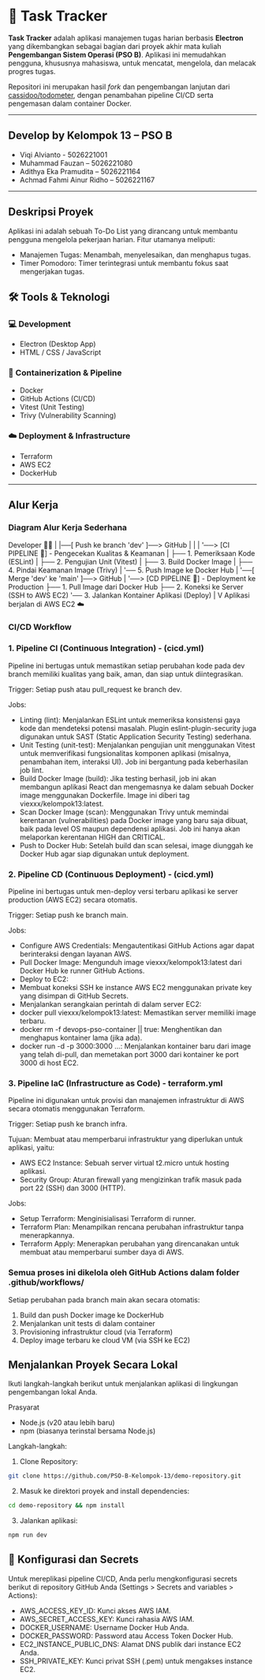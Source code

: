 # 📝 Task Tracker

**Task Tracker** adalah aplikasi manajemen tugas harian berbasis **Electron** yang dikembangkan sebagai bagian dari proyek akhir mata kuliah **Pengembangan Sistem Operasi (PSO B)**. Aplikasi ini memudahkan pengguna, khususnya mahasiswa, untuk mencatat, mengelola, dan melacak progres tugas.

Repositori ini merupakan hasil *fork* dan pengembangan lanjutan dari [cassidoo/todometer](https://github.com/cassidoo/todometer), dengan penambahan pipeline CI/CD serta pengemasan dalam container Docker.

---

## Develop by Kelompok 13 – PSO B

- Viqi Alvianto - 5026221001
- Muhammad Fauzan – 5026221080
- Adithya Eka Pramudita – 5026221164
- Achmad Fahmi Ainur Ridho – 5026221167

---

## Deskripsi Proyek
Aplikasi ini adalah sebuah To-Do List yang dirancang untuk membantu pengguna mengelola pekerjaan harian. Fitur utamanya meliputi:
- Manajemen Tugas: Menambah, menyelesaikan, dan menghapus tugas.
- Timer Pomodoro: Timer terintegrasi untuk membantu fokus saat mengerjakan tugas.

## 🛠️ Tools & Teknologi

### 💻 Development
- Electron (Desktop App)
- HTML / CSS / JavaScript

### 🐳 Containerization & Pipeline
- Docker
- GitHub Actions (CI/CD)
- Vitest (Unit Testing)
- Trivy (Vulnerability Scanning)

### ☁️ Deployment & Infrastructure
- Terraform
- AWS EC2
- DockerHub

---

## Alur Kerja

### Diagram Alur Kerja Sederhana
Developer 👨‍💻
    |
    |──[ Push ke branch 'dev' ]──> GitHub
    |                              |
    |                              '──> [CI PIPELINE 🤖] - Pengecekan Kualitas & Keamanan
    |                                   ├── 1. Pemeriksaan Kode (ESLint)
    |                                   ├── 2. Pengujian Unit (Vitest)
    |                                   ├── 3. Build Docker Image
    |                                   ├── 4. Pindai Keamanan Image (Trivy)
    |                                   '── 5. Push Image ke Docker Hub
    |
    '──[ Merge 'dev' ke 'main' ]──> GitHub
                                       |
                                       '──> [CD PIPELINE 🚀] - Deployment ke Production
                                            ├── 1. Pull Image dari Docker Hub
                                            ├── 2. Koneksi ke Server (SSH to AWS EC2)
                                            '── 3. Jalankan Kontainer Aplikasi (Deploy)
                                                 |
                                                 V
                                         Aplikasi berjalan di AWS EC2 ☁️

### CI/CD Workflow
### 1. Pipeline CI (Continuous Integration) - (cicd.yml)
Pipeline ini bertugas untuk memastikan setiap perubahan kode pada dev branch memiliki kualitas yang baik, aman, dan siap untuk diintegrasikan.

Trigger: Setiap push atau pull_request ke branch dev.

Jobs:
- Linting (lint): Menjalankan ESLint untuk memeriksa konsistensi gaya kode dan mendeteksi potensi masalah. Plugin eslint-plugin-security juga digunakan untuk SAST (Static Application Security Testing) sederhana.
- Unit Testing (unit-test): Menjalankan pengujian unit menggunakan Vitest untuk memverifikasi fungsionalitas komponen aplikasi (misalnya, penambahan item, interaksi UI). Job ini bergantung pada keberhasilan job lint.
- Build Docker Image (build): Jika testing berhasil, job ini akan membangun aplikasi React dan mengemasnya ke dalam sebuah Docker image menggunakan Dockerfile. Image ini diberi tag viexxx/kelompok13:latest.
- Scan Docker Image (scan): Menggunakan Trivy untuk memindai kerentanan (vulnerabilities) pada Docker image yang baru saja dibuat, baik pada level OS maupun dependensi aplikasi. Job ini hanya akan melaporkan kerentanan HIGH dan CRITICAL.
- Push to Docker Hub: Setelah build dan scan selesai, image diunggah ke Docker Hub agar siap digunakan untuk deployment.

### 2. Pipeline CD (Continuous Deployment) - (cicd.yml)
Pipeline ini bertugas untuk men-deploy versi terbaru aplikasi ke server production (AWS EC2) secara otomatis.

Trigger: Setiap push ke branch main.

Jobs:
- Configure AWS Credentials: Mengautentikasi GitHub Actions agar dapat berinteraksi dengan layanan AWS.
- Pull Docker Image: Mengunduh image viexxx/kelompok13:latest dari Docker Hub ke runner GitHub Actions.
- Deploy to EC2:
- Membuat koneksi SSH ke instance AWS EC2 menggunakan private key yang disimpan di GitHub Secrets.
- Menjalankan serangkaian perintah di dalam server EC2:
- docker pull viexxx/kelompok13:latest: Memastikan server memiliki image terbaru.
- docker rm -f devops-pso-container || true: Menghentikan dan menghapus kontainer lama (jika ada).
- docker run -d -p 3000:3000 ...: Menjalankan kontainer baru dari image yang telah di-pull, dan memetakan port 3000 dari kontainer ke port 3000 di host EC2.

### 3. Pipeline IaC (Infrastructure as Code) - terraform.yml
Pipeline ini digunakan untuk provisi dan manajemen infrastruktur di AWS secara otomatis menggunakan Terraform.

Trigger: Setiap push ke branch infra.

Tujuan: Membuat atau memperbarui infrastruktur yang diperlukan untuk aplikasi, yaitu:
- AWS EC2 Instance: Sebuah server virtual t2.micro untuk hosting aplikasi.
- Security Group: Aturan firewall yang mengizinkan trafik masuk pada port 22 (SSH) dan 3000 (HTTP).

Jobs:
- Setup Terraform: Menginisialisasi Terraform di runner.
- Terraform Plan: Menampilkan rencana perubahan infrastruktur tanpa menerapkannya.
- Terraform Apply: Menerapkan perubahan yang direncanakan untuk membuat atau memperbarui sumber daya di AWS.


### Semua proses ini dikelola oleh GitHub Actions dalam folder .github/workflows/
Setiap perubahan pada branch main akan secara otomatis:
1. Build dan push Docker image ke DockerHub
2. Menjalankan unit tests di dalam container
3. Provisioning infrastruktur cloud (via Terraform)
4. Deploy image terbaru ke cloud VM (via SSH ke EC2)

## Menjalankan Proyek Secara Lokal
Ikuti langkah-langkah berikut untuk menjalankan aplikasi di lingkungan pengembangan lokal Anda.

Prasyarat
- Node.js (v20 atau lebih baru)
- npm (biasanya terinstal bersama Node.js)

Langkah-langkah:
1. Clone Repository:
```bash
git clone https://github.com/PSO-B-Kelompok-13/demo-repository.git
```

2. Masuk ke direktori proyek and install dependencies:
```bash
cd demo-repository && npm install
```

3. Jalankan aplikasi:
```bash
npm run dev
```

## 🔐 Konfigurasi dan Secrets
Untuk mereplikasi pipeline CI/CD, Anda perlu mengkonfigurasi secrets berikut di repository GitHub Anda (Settings > Secrets and variables > Actions):
- AWS_ACCESS_KEY_ID: Kunci akses AWS IAM.
- AWS_SECRET_ACCESS_KEY: Kunci rahasia AWS IAM.
- DOCKER_USERNAME: Username Docker Hub Anda.
- DOCKER_PASSWORD: Password atau Access Token Docker Hub.
- EC2_INSTANCE_PUBLIC_DNS: Alamat DNS publik dari instance EC2 Anda.
- SSH_PRIVATE_KEY: Kunci privat SSH (.pem) untuk mengakses instance EC2.
